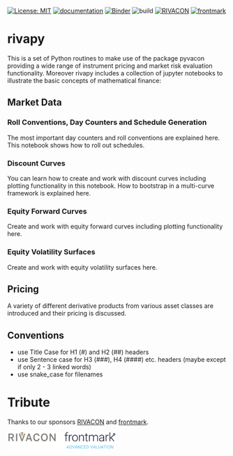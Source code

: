 [![License: MIT](https://img.shields.io/badge/License-MIT-yellow.svg)](https://opensource.org/licenses/MIT)
[![documentation](https://img.shields.io/badge/-documentation-blue.svg)](https://rivacon.github.io/RiVaPy/)
[![Binder](https://mybinder.org/badge_logo.svg)](https://mybinder.org/v2/gh/RIVACON/RiVaPy/HEAD)
![build](https://github.com/RIVACON/RiVaPy/workflows/build/badge.svg)
[![RIVACON](https://img.shields.io/badge/powered%20by-RIVACON-lightgrey.svg)](https://www.rivacon.com/en/)
[![frontmark](https://img.shields.io/badge/powered%20by-frontmark-lightgrey.svg)](https://www.frontmark.de/)

# rivapy

This is a set of Python routines to make use of the package pyvacon providing a wide range of instrument pricing and market risk evaluation functionality.
Moreover rivapy includes a collection of jupyter notebooks to illustrate the basic concepts of mathematical finance:

## Market Data
### Roll Conventions, Day Counters and Schedule Generation
The most important day counters and roll conventions are explained here. This notebook shows how to roll out schedules.

### Discount Curves
You can learn how to create and work with discount curves including plotting functionality in this notebook. How to bootstrap in a multi-curve framework is explained here.

### Equity Forward Curves
Create and work with equity forward curves including plotting functionality here.

### Equity Volatility Surfaces
Create and work with equity volatility surfaces here.

## Pricing

A variety of different
derivative products from various asset classes are introduced and their pricing is discussed.

## Conventions

- use Title Case for H1 (#) and H2 (##) headers
- use Sentence case for H3 (###), H4 (####) etc. headers (maybe except if only 2 - 3 linked words)
- use snake_case for filenames

# Tribute

Thanks to our sponsors [RIVACON](https://www.rivacon.com/) and [frontmark](https://www.frontmark.de/).

[<img src="notebooks/images/rivacon_frontmark_combined_header.png" width='250px'>](https://www.rivacon.com/)
